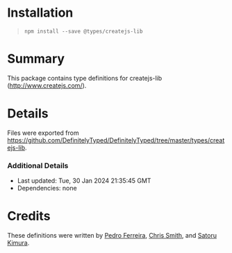 # Installation
> `npm install --save @types/createjs-lib`

# Summary
This package contains type definitions for createjs-lib (http://www.createjs.com/).

# Details
Files were exported from https://github.com/DefinitelyTyped/DefinitelyTyped/tree/master/types/createjs-lib.

### Additional Details
 * Last updated: Tue, 30 Jan 2024 21:35:45 GMT
 * Dependencies: none

# Credits
These definitions were written by [Pedro Ferreira](https://bitbucket.org/drk4), [Chris Smith](https://github.com/evilangelist), and [Satoru Kimura](https://github.com/gyohk).
